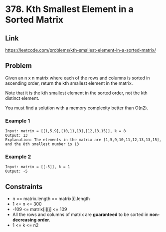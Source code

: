 # 378. Kth Smallest Element in a Sorted Matrix

## Link
https://leetcode.com/problems/kth-smallest-element-in-a-sorted-matrix/ 

## Problem
Given an n x n matrix where each of the rows and columns is sorted in ascending order, return the kth smallest element in the matrix.

Note that it is the kth smallest element in the sorted order, not the kth distinct element.

You must find a solution with a memory complexity better than O(n2).

### Example 1
```
Input: matrix = [[1,5,9],[10,11,13],[12,13,15]], k = 8
Output: 13
Explanation: The elements in the matrix are [1,5,9,10,11,12,13,13,15], and the 8th smallest number is 13
```


### Example 2
```
Input: matrix = [[-5]], k = 1
Output: -5
```


## Constraints
- n == matrix.length == matrix[i].length
- 1 <= n <= 300
- -109 <= matrix[i][j] <= 109
- All the rows and columns of matrix are **guaranteed** to be sorted in **non-decreasing order**.
- 1 <= k <= n2
